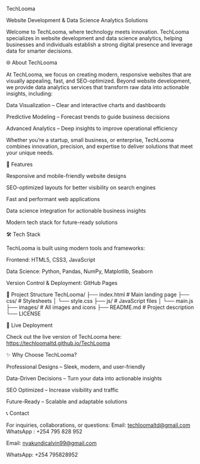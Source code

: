 TechLooma

Website Development & Data Science Analytics Solutions

Welcome to TechLooma, where technology meets innovation. TechLooma specializes in website development and data science analytics, helping businesses and individuals establish a strong digital presence and leverage data for smarter decisions.

🌐 About TechLooma

At TechLooma, we focus on creating modern, responsive websites that are visually appealing, fast, and SEO-optimized. Beyond website development, we provide data analytics services that transform raw data into actionable insights, including:

Data Visualization – Clear and interactive charts and dashboards

Predictive Modeling – Forecast trends to guide business decisions

Advanced Analytics – Deep insights to improve operational efficiency

Whether you’re a startup, small business, or enterprise, TechLooma combines innovation, precision, and expertise to deliver solutions that meet your unique needs.

🚀 Features

Responsive and mobile-friendly website designs

SEO-optimized layouts for better visibility on search engines

Fast and performant web applications

Data science integration for actionable business insights

Modern tech stack for future-ready solutions

🛠 Tech Stack

TechLooma is built using modern tools and frameworks:

Frontend: HTML5, CSS3, JavaScript



Data Science: Python, Pandas, NumPy, Matplotlib, Seaborn

Version Control & Deployment: GitHub Pages

📁 Project Structure
TechLooma/
├── index.html       # Main landing page
├── css/             # Stylesheets
│   └── style.css
├── js/              # JavaScript files
│   └── main.js
├── images/          # All images and icons
├── README.md        # Project description
└── LICENSE

🔗 Live Deployment

Check out the live version of TechLooma here:
https://techloomaltd.github.io/TechLooma

✨ Why Choose TechLooma?

Professional Designs – Sleek, modern, and user-friendly

Data-Driven Decisions – Turn your data into actionable insights

SEO Optimized – Increase visibility and traffic

Future-Ready – Scalable and adaptable solutions

📞 Contact

For inquiries, collaborations, or questions:
Email: techloomaltd@gmail.com
WhatsApp : +254 795 828 952


Email: nyakundicalvin99@gmail.com

WhatsApp: +254 795828952

